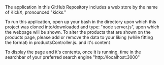 The application in this GitHub Repository includes a web store by the name of KickX, pronounced "kicks."

To run this application, open up your bash in the directory upon which this project was cloned into/downloaded and type: "node server.js", upon which the webpage will be shown.
To alter the products that are shown on the products page, please add or remove the data to your liking (while fitting the format) in productsController.js. and it's content

To display the page and it's contents, once it is running, time in the searchbar of your preferred search engine "http://localhost:3000"
